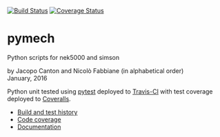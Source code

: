 [![Build Status](https://travis-ci.org/jcanton/pymech.svg?branch=master)](https://travis-ci.org/jcanton/pymech/builds)
[![Coverage Status](https://coveralls.io/repos/github/jcanton/pymech/badge.svg?branch=master)](https://coveralls.io/github/jcanton/pymech?branch=master)


# pymech

Python scripts for nek5000 and simson

by Jacopo Canton and Nicolò Fabbiane (in alphabetical order)<br>
January, 2016

Python unit tested using [pytest](http://pytest.org) deployed to
[Travis-CI](https://travis-ci.org/jcanton/pymech/builds) with test coverage
deployed to [Coveralls](https://coveralls.io/r/jcanton/pymech).

- [Build and test history](https://travis-ci.org/jcanton/pymech/builds)
- [Code coverage](https://coveralls.io/r/jcanton/pymech)
- [Documentation](http://pymech.readthedocs.org)

